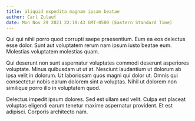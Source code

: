 ```yaml
---
title: aliquid expedita magnam ipsam beatae
author: Carl Zulauf
date: Mon Nov 29 2021 22:19:43 GMT-0500 (Eastern Standard Time)
---
```

Qui qui nihil porro quod corrupti saepe praesentium. Eum ea eos delectus esse dolor. Sunt aut voluptatem rerum nam ipsum iusto beatae eum. Molestias voluptatem molestias quam.

 Qui deserunt non sunt aspernatur voluptates commodi deserunt asperiores voluptate. Minus quibusdam ut ut at. Nesciunt laudantium ut dolorum ab ipsa velit in dolorum. Ut laboriosam quos magni qui dolor ut. Omnis qui consectetur nobis earum dolorem sint a voluptas. Nihil ut dolorem non similique porro illo in voluptatem quod.

 Delectus impedit ipsum dolores. Sed est ullam sed velit. Culpa est placeat voluptas eligendi earum tenetur maxime aspernatur provident. Et est adipisci. Corporis architecto nam.